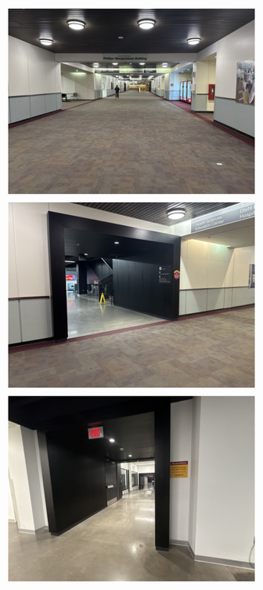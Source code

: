 ![Head to the far end of the main underground walkway till you see the overhead sign for the Health Sciences Education Center](75a242e7_image.jpg)

![Turn left at the black-framed entryway with the Gopher Wya sign for Philip Wangensteen and the Health Sciences Education Center](8dfe05ec_image.jpg)

![Continue forward. You’ll enter the Health Sciences Education Center building once you pass the sign pictured above](42714d3a_image.jpg)

